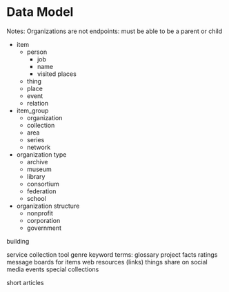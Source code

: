 # Data Model

Notes:
    Organizations are not endpoints: must be able to be a parent or child

* item
    * person
        - job
        - name
        - visited places
    * thing
    * place
    * event
    * relation
* item_group
    * organization
    * collection
    * area
    * series
    * network
* organization type
    * archive
    * museum
    * library
    * consortium
    * federation
    * school
* organization structure
    * nonprofit
    * corporation
    * government


building

service
collection
tool
    genre
keyword
terms: glossary
project
facts
ratings
message boards for items
web resources (links)
things
share on social media
events
special collections

short articles 